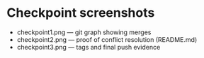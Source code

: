 # Checkpoint screenshots

- checkpoint1.png — git graph showing merges
- checkpoint2.png — proof of conflict resolution (README.md)
- checkpoint3.png — tags and final push evidence
